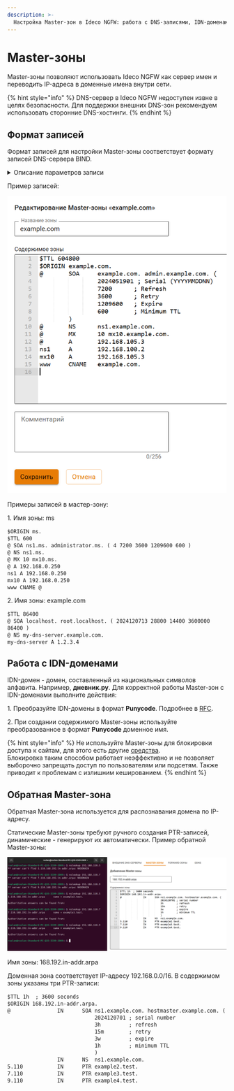```yaml
---
description: >-
  Настройка Master-зон в Ideco NGFW: работа с DNS-записями, IDN-доменами и reverse DNS.
---
```


# Master-зоны

Master-зоны позволяют использовать Ideco NGFW как сервер имен и переводить IP-адреса в доменные имена внутри сети.

{% hint style="info" %}
DNS-сервер в Ideco NGFW недоступен извне в целях безопасности. Для поддержки внешних DNS-зон рекомендуем использовать сторонние DNS-хостинги.
{% endhint %}

## Формат записей

Формат записей для настройки Master-зоны соответствует формату записей DNS-сервера BIND.

<details>

<summary>Описание параметров записи</summary>

* **TTL** - определяет время кеширования положительных ответов (например, найденного IP-адреса). Задается в секундах или с помощью сокращений: `m` (минуты), `h` (часы), `d` (дни), `w` (недели).
* **ORIGIN** - определяет текущее доменное имя. Значение `ORIGIN` заменяет символ `@` в записях, а также автоматически добавляется к любому имени, не заканчивающемуся точкой (`.`).
* **SOA** - описывает начальные параметры зоны и определяет зону ответственности сервера. Для каждой зоны допустима только одна запись SOA. Включает primary NS-сервер домена и email администратора (с заменой `@` на `.`, например: `admin.example.com`). Включает:
  * **Serial** - серийный номер зоны. Должен увеличиваться при любых изменениях, чтобы вторичные серверы обновили данные. Рекомендуемый формат: `YYYYMMDDnn` (год, месяц, день + двузначный номер изменения, начиная с `00`). Например, первое изменение 15 мая 2025 года будет `2025051500`, следующее в тот же день - `2025051501`.
  * **Refresh** - как часто вторичные серверы должны проверять первичный на наличие обновлений.
  * **Retry** - интервал между повторными попытками при неудачном обновлении.
  * **Expiry** - срок, после которого вторичный сервер прекратит использовать данные зоны, если не сможет обновиться.
  * **TTL** - минимальное время кеширования для вторичных серверов.
* **SRV** - указывает серверы, ответственные за определенные службы в домене (например, Jabber, Active Directory, SIP). Формат: `_служба._протокол.домен`.
* **NS** - указывает авторитетные DNS-серверы для домена. Для каждой `NS`-записи обязательно должны существовать сопоставимые `A` или `AAAA`-записи.
* **PTR** - преобразует IP-адрес в доменное имя (reverse DNS). Используется, например, для проверки почтовых серверов.
* **MX** - указывает почтовые серверы для домена. Формат: `Приоритет Сервер` (например, `10 mx.example.com`). Для каждого `MX` обязательна `A` или `AAAA`-запись.
* **A** - сопоставляет доменное имя с IPv4-адресом (например, `192.0.2.1`). Для каждого интерфейса требуется отдельная запись.
* **AAAA** - аналогична `A`, но для IPv6 (например, `2001:db8::1`).
* **CNAME** - задает алиас (псевдоним) для другого доменного имени. Для алиаса не должно быть других записей (например, `MX` или `TXT`).

Со всеми ресурсными записями можно ознакомиться по [ссылке](https://ru.wikipedia.org/wiki/%D0%A2%D0%B8%D0%BF%D1%8B_%D1%80%D0%B5%D1%81%D1%83%D1%80%D1%81%D0%BD%D1%8B%D1%85_%D0%B7%D0%B0%D0%BF%D0%B8%D1%81%D0%B5%D0%B9_DNS).

</details>

Пример записей:

<img src="/.gitbook/assets/dns5.png" alt="" data-size="original">

Примеры записей в мастер-зону:

1\.  Имя зоны: ms

```
$ORIGIN ms. 
$TTL 600 
@ SOA ns1.ms. administrator.ms. ( 4 7200 3600 1209600 600 ) 
@ NS ns1.ms. 
@ MX 10 mx10.ms. 
@ A 192.168.0.250 
ns1 A 192.168.0.250 
mx10 A 192.168.0.250 
www CNAME @
```
2\.  Имя зоны: example.com

```
$TTL 86400
@ SOA localhost. root.localhost. ( 2024120713 28800 14400 3600000 86400 )
@ NS my-dns-server.example.com.
my-dns-server A 1.2.3.4
```

## Работа с IDN-доменами

IDN-домен - домен, составленный из национальных символов алфавита. Например, **дневник.ру**. Для корректной работы Master-зон с IDN-доменами выполните действия:

1\. Преобразуйте IDN-домены в формат **Punycode**. Подробнее в [RFC](https://datatracker.ietf.org/doc/html/rfc3492). 

2\. При создании содержимого Master-зоны используйте преобразованное в формат **Punycode** доменное имя.

{% hint style="info" %}
Не используйте Master-зоны для блокировки доступа к сайтам, для этого есть другие [средства](/settings/access-rules/content-filter/). \
Блокировка таким способом работает неэффективно и не позволяет выборочно запрещать доступ по пользователям или подсетям. Также приводит к проблемам с излишним кешированием.
{% endhint %}

## Обратная Master-зона

Обратная Master-зона используется для распознавания домена по IP-адресу.

Статические Master-зоны требуют ручного создания PTR-записей, динамические - генерируют их автоматически. Пример обратной Master-зоны:

![](/.gitbook/assets/dns6.png) 

Имя зоны: 168.192.in-addr.arpa 

Доменная зона соответствует IP-адресу 192.168.0.0/16. В содержимом зоны указаны три PTR-записи:

```
$TTL 1h  ; 3600 seconds
$ORIGIN 168.192.in-addr.arpa.
@               IN      SOA ns1.example.com. hostmaster.example.com. (
                            2024120701 ; serial number
                            3h         ; refresh
                            15m        ; retry
                            3w         ; expire
                            1h         ; minimum TTL
                            )
                IN      NS  ns1.example.com.
5.110           IN      PTR example2.test.
7.110           IN      PTR example3.test.
9.110           IN      PTR example4.test.
```
